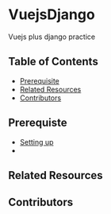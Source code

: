 # VuejsDjango
Vuejs plus django practice

## Table of Contents
- [Prerequisite](#Prerequisite)
- [Related Resources](#Related)
- [Contributors](#Contributors)

## Prerequiste
- [Setting up](#Setting)
- 

## Related Resources

## Contributors
